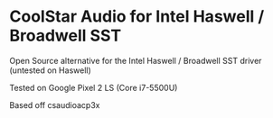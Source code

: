 # CoolStar Audio for Intel Haswell / Broadwell SST

Open Source alternative for the Intel Haswell / Broadwell SST driver (untested on Haswell)

Tested on Google Pixel 2 LS (Core i7-5500U)

Based off csaudioacp3x